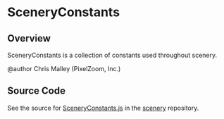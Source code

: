 # SceneryConstants

## Overview

SceneryConstants is a collection of constants used throughout scenery.

@author Chris Malley (PixelZoom, Inc.)



## Source Code

See the source for [SceneryConstants.js](https://github.com/phetsims/scenery/blob/main/js/SceneryConstants.js) in the [scenery](https://github.com/phetsims/scenery) repository.
